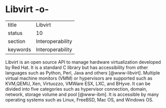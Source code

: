 # Libvirt -o-


|          |                  |
| -------- | ---------------- |
| title    | Libvirt          | 
| status   | 10               |
| section  | Interoperability |
| keywords | Interoperability |



Libvirt is an open source API to manage hardware virtualization
developed by Red Hat.  It is a standard C library but has
accessibility from other languages such as Python, Perl, Java and
others [@www-libvirt]. Multiple virtual machine monitors (VMM) or
hypervisors are supported such as KVM,QEMU, Xen, Virtuozzo, VMWare
ESX, LXC, and BHyve.  It can be divided into five categories such as
hypervisor connection, domain, network, storage volume and
pool [@www-ibm]. It is accessible by many operating systems such
as Linux, FreeBSD, Mac OS, and Windows OS.


     
